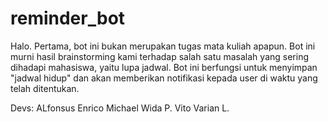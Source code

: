 # reminder_bot

Halo. Pertama, bot ini bukan merupakan tugas mata kuliah apapun. Bot ini murni hasil brainstorming kami terhadap salah satu
masalah yang sering dihadapi mahasiswa, yaitu lupa jadwal. Bot ini berfungsi untuk menyimpan "jadwal hidup" dan akan memberikan
notifikasi kepada user di waktu yang telah ditentukan.

Devs:
ALfonsus Enrico
Michael Wida P.
Vito Varian L.
